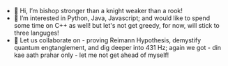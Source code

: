 - 👋 Hi, I’m bishop stronger than a knight weaker than a rook!
- 👀 I’m interested in Python, Java, Javascript; and would like to spend some time on C++ as well! but let's not get greedy, for now, will stick to three languges!
- 💞️ Let us collaborate on - proving Reimann Hypothesis, demystify quantum engtanglement, and dig deeper into 431 Hz; again we got - din kae aath prahar only - let me not get ahead of myself!

<!---
bisgithop/bisgithop is a ✨ special ✨ repository because its `README.md` (this file) appears on your GitHub profile.
You can click the Preview link to take a look at your changes.
--->
